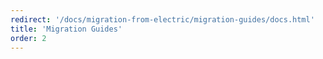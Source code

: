 ```yaml
---
redirect: '/docs/migration-from-electric/migration-guides/docs.html'
title: 'Migration Guides'
order: 2
---
```

